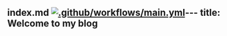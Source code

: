 index.md
[![.github/workflows/main.yml](https://github.com/TVH1996/.github/actions/workflows/main.yml/badge.svg)](https://github.com/TVH1996/.github/actions/workflows/main.yml)---
title: Welcome to my blog
---

